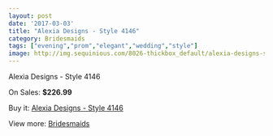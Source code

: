 ```yaml
---
layout: post
date: '2017-03-03'
title: "Alexia Designs - Style 4146"
category: Bridesmaids
tags: ["evening","prom","elegant","wedding","style"]
image: http://img.sequinious.com/8026-thickbox_default/alexia-designs-style-4146.jpg
---
```

Alexia Designs - Style 4146

On Sales: **$226.99**
<a href="https://www.sequinious.com/bridesmaids/3343-alexia-designs-style-4146.html"><amp-img layout="responsive" width="600" height="600" src="//img.sequinious.com/8026-thickbox_default/alexia-designs-style-4146.jpg" alt="Alexia Designs - Style 4146 0" /></a>
<a href="https://www.sequinious.com/bridesmaids/3343-alexia-designs-style-4146.html"><amp-img layout="responsive" width="600" height="600" src="//img.sequinious.com/8027-thickbox_default/alexia-designs-style-4146.jpg" alt="Alexia Designs - Style 4146 1" /></a>

Buy it: [Alexia Designs - Style 4146](https://www.sequinious.com/bridesmaids/3343-alexia-designs-style-4146.html "Alexia Designs - Style 4146")

View more: [Bridesmaids](https://www.sequinious.com/3-bridesmaids "Bridesmaids")